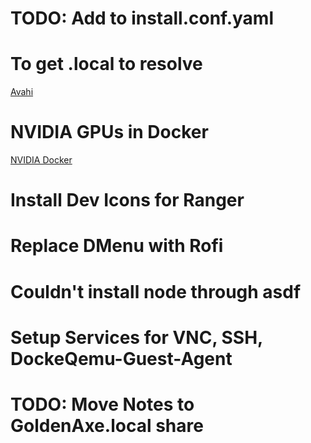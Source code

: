 # TODO: Add to install.conf.yaml 
# To get .local to resolve 
[Avahi](https://wiki.archlinux.org/title/Avahi#Hostname_resolution)
# NVIDIA GPUs in Docker
[NVIDIA Docker](https://wiki.archlinux.org/title/Docker#Run_GPU_accelerated_Docker_containers_with_NVIDIA_GPUs)
# Install Dev Icons for Ranger
# Replace DMenu with Rofi
# Couldn't install node through asdf
# Setup Services for VNC, SSH, DockeQemu-Guest-Agent
# TODO: Move Notes to GoldenAxe.local share

